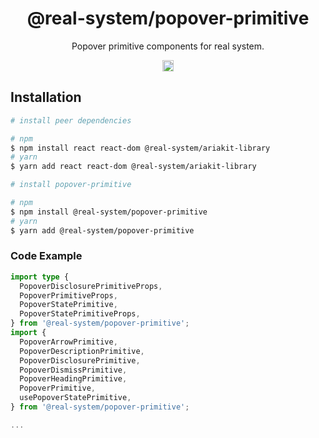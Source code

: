 <h1 align="center">@real-system/popover-primitive</h1>
<p align="center">Popover primitive components for real system.</p>
<p align="center">
<a href="https://www.npmjs.com/package/@real-system/popover-primitive"><img src="https://badgen.net/npm/v/@real-system/popover-primitive?label=&icon=npm&color=blue" alt="npm version" height="18"/></a>
</p>

## Installation

```bash
# install peer dependencies

# npm
$ npm install react react-dom @real-system/ariakit-library
# yarn
$ yarn add react react-dom @real-system/ariakit-library

# install popover-primitive

# npm
$ npm install @real-system/popover-primitive
# yarn
$ yarn add @real-system/popover-primitive
```

### Code Example

```typescript
import type {
  PopoverDisclosurePrimitiveProps,
  PopoverPrimitiveProps,
  PopoverStatePrimitive,
  PopoverStatePrimitiveProps,
} from '@real-system/popover-primitive';
import {
  PopoverArrowPrimitive,
  PopoverDescriptionPrimitive,
  PopoverDisclosurePrimitive,
  PopoverDismissPrimitive,
  PopoverHeadingPrimitive,
  PopoverPrimitive,
  usePopoverStatePrimitive,
} from '@real-system/popover-primitive';

...

```
